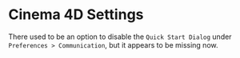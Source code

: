 # Cinema 4D Settings

There used to be an option to disable the `Quick Start Dialog` under `Preferences > Communication`, but it appears to be missing now.
